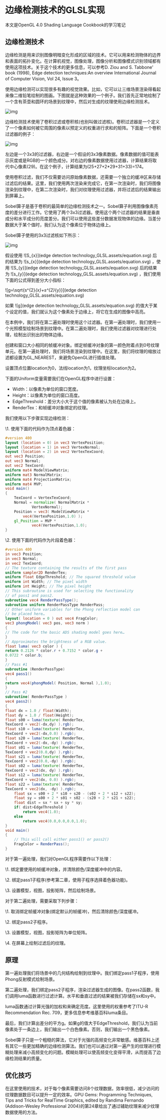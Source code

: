 ﻿# 边缘检测技术的GLSL实现

本文是OpenGL 4.0 Shading Language Cookbook的学习笔记

## 边缘检测技术

边缘检测是用来识别图像明暗变化形成的区域的技术。它可以用来检测物体的边界和表面的拓扑变化。在计算机视觉，图像处理，图像分析和图像模式识别领域都有使用这项技术。关于这个技术的更多信息，可以参考D.  Ziou and S. Tabbone' book (1998), Edge detection techniques:An overview  International Journal of Computer Vision, Vol 24, Issue 3。

使用边缘检测可以实现很多有趣的视觉效果。比如，它可以让三维场景渲染得看起来像二维铅笔绘制的图画。下图就是这种效果的一个例子。我们首先正常地绘制了一个含有茶壶和圆环的场景到纹理中，然后对生成的纹理使用边缘检测技术。


![img](edgedetectiontechnology_GLSL.assets/v2-1e5e11ca4eab31e5d76f90aae1a1b1df_hd.jpg)

边缘检测技术使用了卷积过滤或卷积核(也别叫做过滤核)。卷积过滤器是一个定义了一个像素如何被它周围的像素以预定义的权重进行求和的矩阵。下面是一个卷积过滤器的例子：


![img](edgedetectiontechnology_GLSL.assets/v2-1424d7e118e476fe0c82a69a185ee55c_hd.jpg)

左边是一个3x3的过滤器，右边是一个假设的3x3像素数据。像素数据的值可能表示灰度或是RGB的一个颜色成分。对右边的像素数据使用过滤器，计算结果将取代中心像素(29)。在这个例子，计算结果为(25+27+2*29+31+33)=174。

使用卷积过滤，我们不仅需要访问原始像素数据，还需要一个独立的缓冲区来存储过滤后的结果。这里，我们使用两次渲染来完成它，在第一次渲染时，我们将图像渲染到纹理中，在第二次渲染时，我们对纹理使用过滤器，并将过滤后的结果输出到屏幕上。

Sobel算子是基于卷积的最简单的边缘检测技术之一。Sobel算子利用图像像素亮度的差分进行工作。它使用了两个3x3过滤器。使用这个两个过滤器的结果是垂直成分和水平成分的亮度差分。我们可以使用这些差分数据发现物体的边缘。当差分数据大于某个值时，我们认为这个像素位于物体边缘上。

Sobel算子使用的3x3过滤核如下所示：


![img](edgedetectiontechnology_GLSL.assets/v2-7fe9d32fa736390268c095cc720d321a_hd.jpg)

假设使用 ![S_{x}](edge detection technology_GLSL.assets/equation.svg) 后的结果为 ![s_{x}](edge detection technology_GLSL.assets/equation.svg) ，使用 ![S_{y}](edge detection technology_GLSL.assets/equation.svg) 后的结果为 ![s_{y}](edge detection technology_GLSL.assets/equation.svg) ，我们使用下面的公式得到差分大小指标：

![g=\sqrt{s^{2}_{x}+s^{2}_{y}}](edge detection technology_GLSL.assets/equation.svg) 

如果 ![g](edge detection technology_GLSL.assets/equation.svg) 的值大于某个设定的值，我们就认为这个像素处于边缘上，将它在生成的图像中高亮。

在本例中，我们将在第二遍处理时使用这个过滤器。在第一遍处理时，我们使用一个光照模型绘制场景到纹理中。在第二遍处理时，我们使用过滤器对纹理进行处理，绘制出识别出的物体边缘。

创建和窗口大小相同的帧缓冲对象。绑定帧缓冲对象的第一颜色附着点到0号纹理单元。在第一遍处理时，我们将场景渲染到纹理中。在这里，我们将纹理的缩放过滤都设置为GL_NEAREST，来避免OpenGL进行插值处理。

设置顶点位置location为0，法线location为1，纹理坐标location为2。

下面的Uniform变量需要我们在OpenGL程序中进行设置：

- Width：以像素为单位的窗口宽度。
- Height：以像素为单位的窗口高度。
- EdgeThreshold：差分大小大于这个值的像素被认为处在边缘上。
- RenderTex：和帧缓冲对象绑定的纹理。

我们使用以下步骤实现边缘检测：

\1. 使用下面的代码作为顶点着色器：

```glsl
#version 400
layout (location = 0) in vec3 VertexPosition;
layout (location = 1) in vec3 VertexNormal;
layout (location = 2) in vec2 VertexTexCoord;
out vec3 Position;
out vec3 Normal;
out vec2 TexCoord;
uniform mat4 ModelViewMatrix;
uniform mat3 NormalMatrix;
uniform mat4 ProjectionMatrix;
uniform mat4 MVP;
void main()
{
	TexCoord = VertexTexCoord;
	Normal = normalize( NormalMatrix *
			VertexNormal);
	Position = vec3( ModelViewMatrix *
		vec4(VertexPosition,1.0) );
	gl_Position = MVP *
			vec4(VertexPosition,1.0);
}
```

\2. 使用下面的代码作为片段着色器：

```glsl
#version 400
in vec3 Position;
in vec3 Normal;
in vec2 TexCoord;
// The texture containing the results of the first pass
uniform sampler2D RenderTex;
uniform float EdgeThreshold; // The squared threshold value
uniform int Width; // The pixel width
uniform int Height; // The pixel height
// This subroutine is used for selecting the functionality
// of pass1 and pass2.
subroutine vec4 RenderPassType();
subroutine uniform RenderPassType RenderPass;
// Other uniform variables for the Phong reflection model can
// be placed here…
layout( location = 0 ) out vec4 FragColor;
vec3 phongModel( vec3 pos, vec3 norm )
{
// The code for the basic ADS shading model goes here…
}
// Approximates the brightness of a RGB value.
float luma( vec3 color ) {
return 0.2126 * color.r + 0.7152 * color.g +
0.0722 * color.b;
}
// Pass #1
subroutine (RenderPassType)
vec4 pass1()
{
return vec4(phongModel( Position, Normal ),1.0);
}
// Pass #2
subroutine( RenderPassType )
vec4 pass2()
{
float dx = 1.0 / float(Width);
float dy = 1.0 / float(Height);
float s00 = luma(texture( RenderTex,
TexCoord + vec2(-dx,dy) ).rgb);
float s10 = luma(texture( RenderTex,
TexCoord + vec2(-dx,0.0) ).rgb);
float s20 = luma(texture( RenderTex,
TexCoord + vec2(-dx,-dy) ).rgb);
float s01 = luma(texture( RenderTex,
TexCoord + vec2(0.0,dy) ).rgb);
float s21 = luma(texture( RenderTex,
TexCoord + vec2(0.0,-dy) ).rgb);
float s02 = luma(texture( RenderTex,
TexCoord + vec2(dx, dy) ).rgb);
float s12 = luma(texture( RenderTex,
TexCoord + vec2(dx, 0.0) ).rgb);
float s22 = luma(texture( RenderTex,
TexCoord + vec2(dx, -dy) ).rgb);
	float sx = s00 + 2 * s10 + s20 - (s02 + 2 * s12 + s22);
	float sy = s00 + 2 * s01 + s02 - (s20 + 2 * s21 + s22);
	float dist = sx * sx + sy * sy;
	if( dist>EdgeThreshold )
		return vec4(1.0);
	else
		return vec4(0.0,0.0,0.0,1.0);
}
void main()
{
	// This will call either pass1() or pass2()
	FragColor = RenderPass();
}
```

对于第一遍处理，我们对OpenGL程序需要作以下处理：

\1. 绑定要使用的帧缓冲对象，并清除颜色/深度缓冲中的内容。

\2. 绑定pass1子程序(参考第二章，使用子程序选择着色器功能)。

\3. 设置模型，视图，投影矩阵，然后绘制场景。

对于第二遍处理，需要采取下列步骤：

\1. 取消绑定帧缓冲对象(绑定默认的帧缓冲)，然后清除颜色/深度缓冲。

\2. 绑定pass2子程序。

\3. 设置模型，视图，投影矩阵为单位矩阵。

\4. 在屏幕上绘制过滤后的纹理。

## 原理

第一遍处理我们将场景中的几何结构绘制到纹理中。我们绑定pass1子程序，使用Phong反射模式绘制场景。

第二遍处理，我们绑定pass2子程序，渲染过滤器生成的图像。在pass2函数，我们调用luma函数进行过滤计算。水平和垂直过滤的结果被我们存储在sx和sy中。

luma函数通过计算光强的加权和来确定亮度。这里使用的权重参考了ITU-R Recommendation Rec. 709，更多信息参考维基百科luma条目。

最后，我们计算出差分的平方g。如果g的值大于EdgeThreshold，我们认为当前像素处于一条边上，我们输出一个白色像素。否则，我们输出一个黑色像素。

Sobel算子只是一个粗糙的算法，它对于光强的高频变化非常敏感。维基百科上还有其它一些更加精确的边缘检测算法。我们也可以通过对第一遍产生的纹理进行模糊处理来减小高频变化的问题。模糊处理可以使高频变化变得平滑，从而提高了边缘检测结果的质量。

## 优化技巧

在这里使用的技术，对于每个像素需要访问8个纹理数据，效率很低，减少访问的纹理数据数目可以提升一定的效率。GPU  Gems: Programming Techniques, Tips and Tricks for RealTime Graphics,  edited by Randima Fernando (Addison-Wesley Professional  2004}的第24章给出了通过辅助纹理来减少纹理数据使用的方法。
